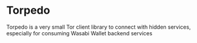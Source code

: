Torpedo
=======

Torpedo is a very small Tor client library to connect with hidden services, especially for consuming Wasabi Wallet backend services
